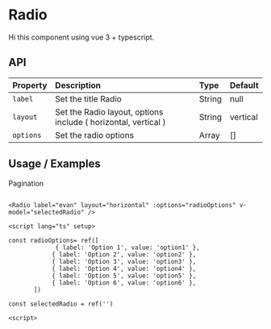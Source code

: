 
# Radio


Hi this component using vue 3 + typescript.

## API

| Property | Description     | Type                |   Default |
| :-------- | :------- | :------------------------- | :-------------------------   |
| `label` | Set the title Radio | String | null  |
| `layout` | Set the Radio layout, options include ( horizontal, vertical ) | String | vertical  |
| `options` | Set the radio options | Array  | [] |



## Usage / Examples

Pagination 

```vue

<Radio label="evan" layout="horizontal" :options="radioOptions" v-model="selectedRadio" />

<script lang="ts" setup>

const radioOptions= ref([
             { label: 'Option 1', value: 'option1' },
            { label: 'Option 2', value: 'option2' },
            { label: 'Option 3', value: 'option3' },
            { label: 'Option 4', value: 'option4' },
            { label: 'Option 5', value: 'option5' },
            { label: 'Option 6', value: 'option6' },
       ])

const selectedRadio = ref('')

<script>
```













